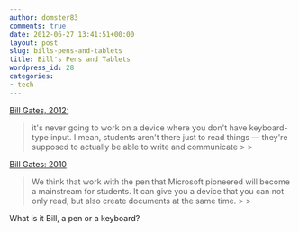 ```yaml
---
author: domster83
comments: true
date: 2012-06-27 13:41:51+00:00
layout: post
slug: bills-pens-and-tablets
title: Bill's Pens and Tablets
wordpress_id: 28
categories:
- tech
---
```


[Bill Gates, 2012:](http://www.theverge.com/2012/6/27/3120302/bill-gates-tablets-education)




<blockquote>it's never going to work on a device where you don't have keyboard-type input. I mean, students aren't there just to read things — they're supposed to actually be able to write and communicate
>
> </blockquote>




[Bill Gates: 2010](http://www.engadget.com/2010/05/04/bill-gates-microsoft-pursuing-a-lot-of-tablet-projects-pen-b/)




<blockquote>We think that work with the pen that Microsoft pioneered will become a mainstream for students. It can give you a device that you can not only read, but also create documents at the same time.
>
> </blockquote>




What is it Bill, a pen or a keyboard?
